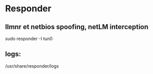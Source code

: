 # Responder

## llmnr et netbios spoofing, netLM interception

sudo responder -I tun0

## logs: 

/usr/share/responder/logs

